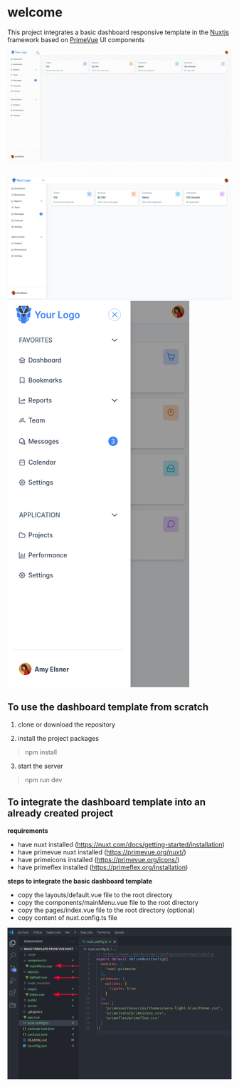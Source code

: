 # welcome

This project integrates a basic dashboard responsive template in the [Nuxtjs](https://nuxt.com/) framework based on [PrimeVue](https://primevue.org/) UI components

![dashboard](https://raw.githubusercontent.com/emmendoza2794/basic-template-prime-vue-nuxt/main/images/dashboard.gif)
![dashboard](https://raw.githubusercontent.com/emmendoza2794/basic-template-prime-vue-nuxt/main/images/dashboard.png)
![responsive menu](https://raw.githubusercontent.com/emmendoza2794/basic-template-prime-vue-nuxt/main/images/menu-responsive.png)

## To use the dashboard template from scratch

 1. clone or download the repository

 2. install the project packages
> npm install

 3. start the server
> npm run dev


## To integrate the dashboard template into an already created project

**requirements**

- have nuxt installed (https://nuxt.com/docs/getting-started/installation)
- have primevue nuxt installed (https://primevue.org/nuxt/)
- have primeicons installed (https://primevue.org/icons/)
- have primeflex installed (https://primeflex.org/installation)


**steps to integrate the basic dashboard template**

- copy the layouts/default.vue file to the root directory
- copy the components/mainMenu.vue file to the root directory
- copy the pages/index.vue file to the root directory (optional)
- copy content of nuxt.config.ts file

![nuxt config](https://raw.githubusercontent.com/emmendoza2794/basic-template-prime-vue-nuxt/main/images/nuxt-config.png)